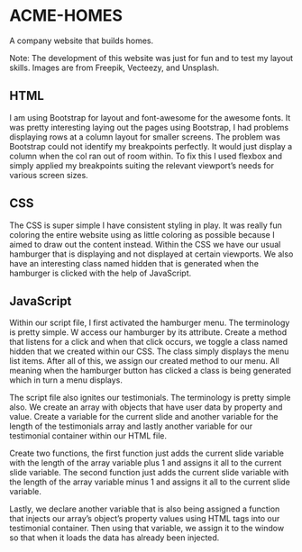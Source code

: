 # ACME-HOMES

A company website that builds homes.

Note: The development of this website was just for fun and to test my layout skills.
Images are from Freepik, Vecteezy, and Unsplash.


## HTML

I am using Bootstrap for layout and font-awesome for the awesome fonts. It was pretty interesting laying out the pages using Bootstrap, I had problems displaying rows at a column layout for smaller screens. The problem was Bootstrap could not identify my breakpoints perfectly. It would just display a column when the col ran out of room within. To fix this I used flexbox and simply applied my breakpoints suiting the relevant viewport’s needs for various screen sizes.


## CSS

The CSS is super simple I have consistent styling in play. It was really fun coloring the entire website using as little coloring as possible because I aimed to draw out the content instead. Within the CSS we have our usual hamburger that is displaying and not displayed at certain viewports. We also have an interesting class named hidden that is generated when the hamburger is clicked with the help of JavaScript.


## JavaScript

Within our script file, I first activated the hamburger menu.
The terminology is pretty simple. W access our hamburger by its attribute. Create a method that listens for a click and when that click occurs, we toggle a class named hidden that we created within our CSS. The class simply displays the menu list items. After all of this, we assign our created method to our menu. All meaning when the hamburger button has clicked a class is being generated which in turn a menu displays.

The script file also ignites our testimonials. 
The terminology is pretty simple also. We create an array with objects that have user data by property and value. Create a variable for the current slide and another variable for the length of the testimonials array and lastly another variable for our testimonial container within our HTML file. 

Create two functions, the first function just adds the current slide variable with the length of the array variable plus 1 and assigns it all to the current slide variable. 
The second function just adds the current slide variable with the length of the array variable minus 1 and assigns it all to the current slide variable.

Lastly, we declare another variable that is also being assigned a function that injects our array’s object’s property values using HTML tags into our testimonial container. Then using that variable, we assign it to the window so that when it loads the data has already been injected.


